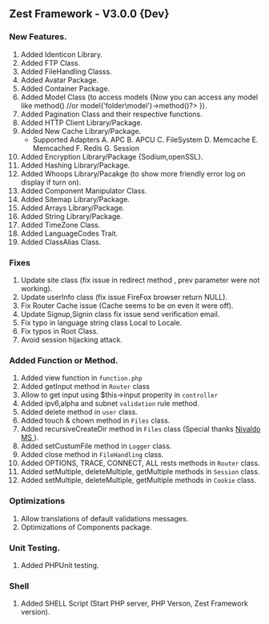 ## Zest Framework - V3.0.0 {Dev}

### New Features.
1. Added Identicon Library.
2. Added FTP Class.
3. Added FileHandling Classs.
4. Added Avatar Package.
5. Added Container Package.
6. Added Model Class (to access models  {Now you can access any model like <?php model('name')->method() //or model('folder\model')->method()?>	}).
7. Added Pagination Class and their respective functions.
8. Added HTTP Client Library/Package.
9. Added New Cache Library/Package.
	- Supported Adapters
	  A. APC
	  B. APCU
	  C. FileSystem
	  D. Memcache
	  E. Memcached
	  F. Redis
	  G. Session
10. Added Encryption Library/Package {Sodium,openSSL}.
11. Added Hashing Library/Package.
12. Added Whoops Library/Pacakge  (to show more friendly error log on display if turn on).
13. Added Component Manipulator Class.
14. Added Sitemap Library/Package.
15. Added Arrays Library/Package.
16. Added String Library/Package.
17. Added TimeZone Class.
18. Added LanguageCodes Trait.
19. Added ClassAlias Class.

### Fixes
1. Update site class (fix issue in redirect method , prev parameter were not working).
2. Update userInfo class (fix issue FireFox browser return NULL).
3. Fix Router Cache issue (Cache seems to be on even it were off).
4. Update Signup,Signin class fix issue send verification email.
5. Fix typo in language string class Local to Locale.
6. Fix typos in Root Class.
7. Avoid session hijacking attack.

### Added Function or Method.
1. Added view function in `function.php`
2. Added getInput method in `Router` class
3. Allow to get input using $this->input properity in `controller`
4. Added ipv6,alpha and subnet `validation` rule method.
5. Added delete method in `user` class.
6. Added touch & chown method in `Files` class.
7. Added recursiveCreateDir method in `Files` class (Special thanks [Nivaldo MS
](https://github.com/NivaldoMS)).
8. Added setCustumFile method in `Logger` class.
9. Added close method in `FileHandling` class.
10. Added OPTIONS, TRACE, CONNECT, ALL rests methods in `Router` class.
11. Added setMultiple, deleteMultiple, getMultiple methods in `Session` class.
12. Added setMultiple, deleteMultiple, getMultiple methods in `Cookie` class.

### Optimizations
1. Allow translations of default validations messages.
2. Optimizations of Components package.

### Unit Testing.
1. Added PHPUnit testing.

### Shell
1. Added SHELL Script (Start PHP server, PHP Verson, Zest Framework version).
